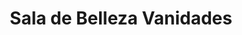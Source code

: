 ---
title: "Sala de Belleza Vanidades"
url: /chinandega/sala-de-belleza-vanidades/
shop: cosméticos
---